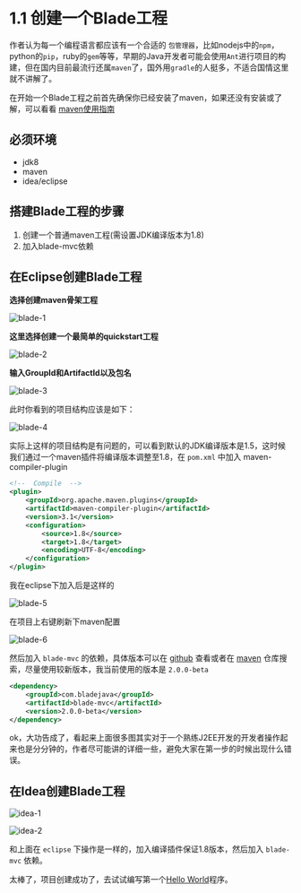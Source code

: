 # 1.1 创建一个Blade工程

作者认为每一个编程语言都应该有一个合适的 `包管理器`，比如nodejs中的`npm`，python的`pip`，ruby的`gem`等等，早期的Java开发者可能会使用`Ant`进行项目的构建，但在国内目前最流行还属`maven`了，国外用`gradle`的人挺多，不适合国情这里就不讲解了。

在开始一个Blade工程之前首先确保你已经安装了maven，如果还没有安装或了解，可以看看 [maven使用指南](http://www.ibofine.com/mavenbook/index.html)

## 必须环境

- jdk8
- maven
- idea/eclipse

## 搭建Blade工程的步骤

1. 创建一个普通maven工程(需设置JDK编译版本为1.8)
2. 加入blade-mvc依赖

## 在Eclipse创建Blade工程

**选择创建maven骨架工程**

![blade-1](https://ooo.0o0.ooo/2017/06/20/594941df9dced.png)

**这里选择创建一个最简单的quickstart工程**

![blade-2](https://ooo.0o0.ooo/2017/06/20/59494233e7f23.png)

**输入GroupId和ArtifactId以及包名**

![blade-3](https://ooo.0o0.ooo/2017/06/20/5949428e09999.png)

此时你看到的项目结构应该是如下：

![blade-4](https://ooo.0o0.ooo/2017/06/20/5949430c23e93.png)

实际上这样的项目结构是有问题的，可以看到默认的JDK编译版本是1.5，这时候我们通过一个maven插件将编译版本调整至1.8，在 `pom.xml` 中加入 maven-compiler-plugin

```xml
<!--  Compile  -->
<plugin>
    <groupId>org.apache.maven.plugins</groupId>
    <artifactId>maven-compiler-plugin</artifactId>
    <version>3.1</version>
    <configuration>
        <source>1.8</source>
        <target>1.8</target>
        <encoding>UTF-8</encoding>
    </configuration>
</plugin>
```

我在eclipse下加入后是这样的

![blade-5](https://ooo.0o0.ooo/2017/06/20/59494471a5c09.png)

在项目上右键刷新下maven配置

![blade-6](https://ooo.0o0.ooo/2017/06/20/59494550b5b3f.png)

然后加入 `blade-mvc` 的依赖，具体版本可以在 [github](https://github.com/biezhi/blade) 查看或者在 [maven](http://search.maven.org/#search%7Cga%7C1%7Cblade-mvc) 仓库搜索，尽量使用较新版本，我当前使用的版本是 `2.0.0-beta`

```xml
<dependency>
    <groupId>com.bladejava</groupId>
    <artifactId>blade-mvc</artifactId>
    <version>2.0.0-beta</version>
</dependency>
```

ok，大功告成了，看起来上面很多图其实对于一个熟练J2EE开发的开发者操作起来也是分分钟的，作者尽可能讲的详细一些，避免大家在第一步的时候出现什么错误。

## 在Idea创建Blade工程

![idea-1](https://ooo.0o0.ooo/2017/06/21/5949486f30eea.png)

![idea-2](https://ooo.0o0.ooo/2017/06/21/594948a5dfdf9.png)

和上面在 `eclipse` 下操作是一样的，加入编译插件保证1.8版本，然后加入 `blade-mvc` 依赖。

太棒了，项目创建成功了，去试试编写第一个[Hello World](/chapter1/1.2-run-hello-world.md)程序。
